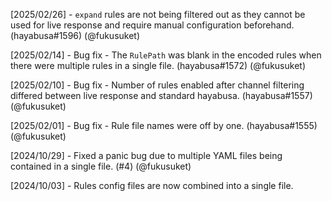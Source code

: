 [2025/02/26] - `expand` rules are not being filtered out as they cannot be used for live response and require manual configuration beforehand. (hayabusa#1596) (@fukusuket)

[2025/02/14] - Bug fix - The `RulePath` was blank in the encoded rules when there were multiple rules in a single file. (hayabusa#1572) (@fukusuket)

[2025/02/10] - Bug fix - Number of rules enabled after channel filtering differed between live response and standard hayabusa. (hayabusa#1557) (@fukusuket)

[2025/02/01] - Bug fix - Rule file names were off by one. (hayabusa#1555) (@fukusuket)

[2024/10/29] - Fixed a panic bug due to multiple YAML files being contained in a single file. (#4) (@fukusuket)

[2024/10/03] - Rules config files are now combined into a single file.
